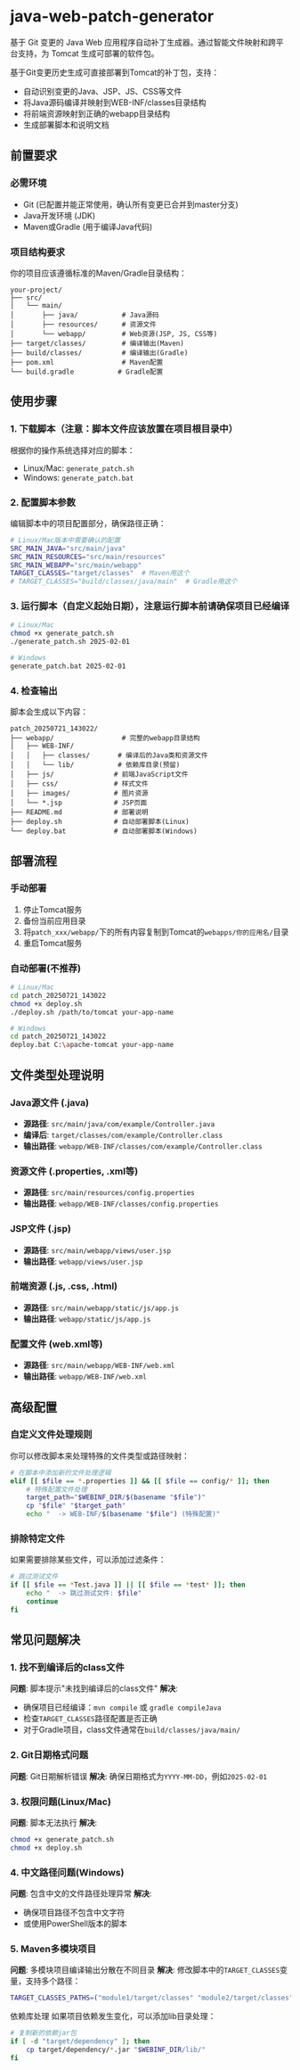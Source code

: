 # java-web-patch-generator
基于 Git 变更的 Java Web 应用程序自动补丁生成器。通过智能文件映射和跨平台支持，为 Tomcat 生成可部署的软件包。

基于Git变更历史生成可直接部署到Tomcat的补丁包，支持：
- 自动识别变更的Java、JSP、JS、CSS等文件
- 将Java源码编译并映射到WEB-INF/classes目录结构
- 将前端资源映射到正确的webapp目录结构
- 生成部署脚本和说明文档

## 前置要求

### 必需环境
- Git (已配置并能正常使用，确认所有变更已合并到master分支)
- Java开发环境 (JDK)
- Maven或Gradle (用于编译Java代码)

### 项目结构要求
你的项目应该遵循标准的Maven/Gradle目录结构：
```
your-project/
├── src/
│   └── main/
│       ├── java/           # Java源码
│       ├── resources/      # 资源文件
│       └── webapp/         # Web资源(JSP, JS, CSS等)
├── target/classes/         # 编译输出(Maven)
├── build/classes/          # 编译输出(Gradle)
├── pom.xml                 # Maven配置
└── build.gradle           # Gradle配置
```

## 使用步骤

### 1. 下载脚本（注意：脚本文件应该放置在项目根目录中）
根据你的操作系统选择对应的脚本：
- Linux/Mac: `generate_patch.sh`
- Windows: `generate_patch.bat`

### 2. 配置脚本参数
编辑脚本中的项目配置部分，确保路径正确：

```bash
# Linux/Mac版本中需要确认的配置
SRC_MAIN_JAVA="src/main/java"
SRC_MAIN_RESOURCES="src/main/resources"  
SRC_MAIN_WEBAPP="src/main/webapp"
TARGET_CLASSES="target/classes"  # Maven用这个
# TARGET_CLASSES="build/classes/java/main"  # Gradle用这个
```

### 3. 运行脚本（自定义起始日期），注意运行脚本前请确保项目已经编译
```bash
# Linux/Mac
chmod +x generate_patch.sh
./generate_patch.sh 2025-02-01

# Windows
generate_patch.bat 2025-02-01
```

### 4. 检查输出
脚本会生成以下内容：
```
patch_20250721_143022/
├── webapp/                 # 完整的webapp目录结构
│   ├── WEB-INF/
│   │   ├── classes/       # 编译后的Java类和资源文件
│   │   └── lib/           # 依赖库目录(预留)
│   ├── js/               # 前端JavaScript文件
│   ├── css/              # 样式文件
│   ├── images/           # 图片资源
│   └── *.jsp             # JSP页面
├── README.md             # 部署说明
├── deploy.sh             # 自动部署脚本(Linux)
└── deploy.bat            # 自动部署脚本(Windows)
```

## 部署流程

### 手动部署
1. 停止Tomcat服务
2. 备份当前应用目录
3. 将`patch_xxx/webapp/`下的所有内容复制到Tomcat的`webapps/你的应用名/`目录
4. 重启Tomcat服务

### 自动部署(不推荐)
```bash
# Linux/Mac
cd patch_20250721_143022
chmod +x deploy.sh
./deploy.sh /path/to/tomcat your-app-name

# Windows  
cd patch_20250721_143022
deploy.bat C:\apache-tomcat your-app-name
```

## 文件类型处理说明

### Java源文件 (.java)
- **源路径**: `src/main/java/com/example/Controller.java`
- **编译后**: `target/classes/com/example/Controller.class`
- **输出路径**: `webapp/WEB-INF/classes/com/example/Controller.class`

### 资源文件 (.properties, .xml等)
- **源路径**: `src/main/resources/config.properties`
- **输出路径**: `webapp/WEB-INF/classes/config.properties`

### JSP文件 (.jsp)
- **源路径**: `src/main/webapp/views/user.jsp`
- **输出路径**: `webapp/views/user.jsp`

### 前端资源 (.js, .css, .html)
- **源路径**: `src/main/webapp/static/js/app.js`
- **输出路径**: `webapp/static/js/app.js`

### 配置文件 (web.xml等)
- **源路径**: `src/main/webapp/WEB-INF/web.xml`
- **输出路径**: `webapp/WEB-INF/web.xml`

## 高级配置

### 自定义文件处理规则
你可以修改脚本来处理特殊的文件类型或路径映射：

```bash
# 在脚本中添加新的文件处理逻辑
elif [[ $file == *.properties ]] && [[ $file == config/* ]]; then
    # 特殊配置文件处理
    target_path="$WEBINF_DIR/$(basename "$file")"
    cp "$file" "$target_path"
    echo "  -> WEB-INF/$(basename "$file") (特殊配置)"
```

### 排除特定文件
如果需要排除某些文件，可以添加过滤条件：

```bash
# 跳过测试文件
if [[ $file == *Test.java ]] || [[ $file == *test* ]]; then
    echo "  -> 跳过测试文件: $file"
    continue
fi
```

## 常见问题解决

### 1. 找不到编译后的class文件
**问题**: 脚本提示"未找到编译后的class文件"
**解决**: 
- 确保项目已经编译：`mvn compile` 或 `gradle compileJava`
- 检查`TARGET_CLASSES`路径配置是否正确
- 对于Gradle项目，class文件通常在`build/classes/java/main/`

### 2. Git日期格式问题
**问题**: Git日期解析错误
**解决**: 确保日期格式为`YYYY-MM-DD`，例如`2025-02-01`

### 3. 权限问题(Linux/Mac)
**问题**: 脚本无法执行
**解决**: 
```bash
chmod +x generate_patch.sh
chmod +x deploy.sh
```

### 4. 中文路径问题(Windows)
**问题**: 包含中文的文件路径处理异常
**解决**: 
- 确保项目路径不包含中文字符
- 或使用PowerShell版本的脚本

### 5. Maven多模块项目
**问题**: 多模块项目编译输出分散在不同目录
**解决**: 修改脚本中的`TARGET_CLASSES`变量，支持多个路径：
```bash
TARGET_CLASSES_PATHS=("module1/target/classes" "module2/target/classes")
```


依赖库处理
如果项目依赖发生变化，可以添加lib目录处理：
```bash
# 复制新的依赖jar包
if [ -d "target/dependency" ]; then
    cp target/dependency/*.jar "$WEBINF_DIR/lib/"
fi
```


